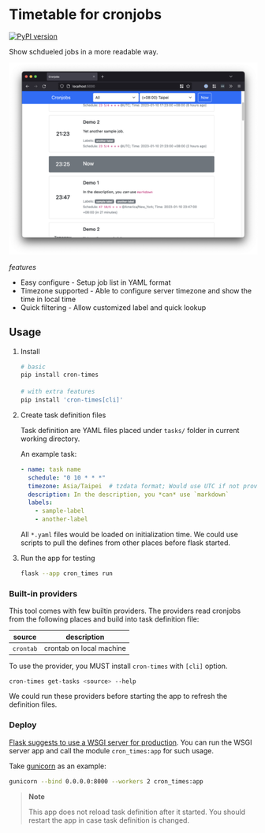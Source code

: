 # Timetable for cronjobs

[![PyPI version](https://img.shields.io/pypi/v/cron-times)](https://pypi.org/project/cron-times/)

Show schdueled jobs in a more readable way.

![screenshot](./screenshot.png)

*features*

* Easy configure - Setup job list in YAML format
* Timezone supported - Able to configure server timezone and show the time in local time
* Quick filtering - Allow customized label and quick lookup


## Usage

1. Install

   ```bash
   # basic
   pip install cron-times

   # with extra features
   pip install 'cron-times[cli]'
   ```

2. Create task definition files

   Task definition are YAML files placed under `tasks/` folder in current working directory.

   An example task:

   ```yaml
   - name: task name
     schedule: "0 10 * * *"
     timezone: Asia/Taipei  # tzdata format; Would use UTC if not provided
     description: In the description, you *can* use `markdown`
     labels:
       - sample-label
       - another-label
   ```

   All `*.yaml` files would be loaded on initialization time.
   We could use scripts to pull the defines from other places before flask started.

3. Run the app for testing

   ```bash
   flask --app cron_times run
   ```

### Built-in providers

This tool comes with few builtin providers. The providers read cronjobs from the following places and build into task definition file:

| source    | description              |
| --------- | ------------------------ |
| `crontab` | crontab on local machine |

To use the provider, you MUST install `cron-times` with `[cli]` option.

```bash
cron-times get-tasks <source> --help
```

We could run these providers before starting the app to refresh the definition files.

### Deploy

[Flask suggests to use a WSGI server for production](https://flask.palletsprojects.com/en/2.2.x/deploying/).
You can run the WSGI server app and call the module `cron_times:app` for such usage.

Take [gunicorn](https://gunicorn.org/) as an example:

```bash
gunicorn --bind 0.0.0.0:8000 --workers 2 cron_times:app
```

> **Note**
>
> This app does not reload task definition after it started.
> You should restart the app in case task definition is changed.
